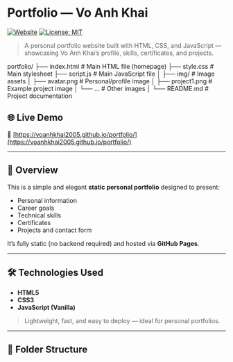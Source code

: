 # Portfolio — Vo Anh Khai

[![Website](https://img.shields.io/badge/website-live-brightgreen)](https://voanhkhai2005.github.io/portfolio/)
[![License: MIT](https://img.shields.io/badge/license-MIT-blue.svg)](LICENSE)

> A personal portfolio website built with HTML, CSS, and JavaScript — showcasing Vo Anh Khai’s profile, skills, certificates, and projects.

portfolio/
├── index.html          # Main HTML file (homepage)
├── style.css           # Main stylesheet
├── script.js           # Main JavaScript file
│
├── img/                # Image assets
│   ├── avatar.png      # Personal/profile image
│   ├── project1.png    # Example project image
│   └── ...             # Other images
│
└── README.md           # Project documentation

## 🌐 Live Demo
📍 [https://voanhkhai2005.github.io/portfolio/](https://voanhkhai2005.github.io/portfolio/)

---

## 🧭 Overview
This is a simple and elegant **static personal portfolio** designed to present:
- Personal information  
- Career goals  
- Technical skills  
- Certificates  
- Projects and contact form  

It’s fully static (no backend required) and hosted via **GitHub Pages**.

---

## 🛠️ Technologies Used
- **HTML5**
- **CSS3**
- **JavaScript (Vanilla)**

> Lightweight, fast, and easy to deploy — ideal for personal portfolios.

---

## 📂 Folder Structure
